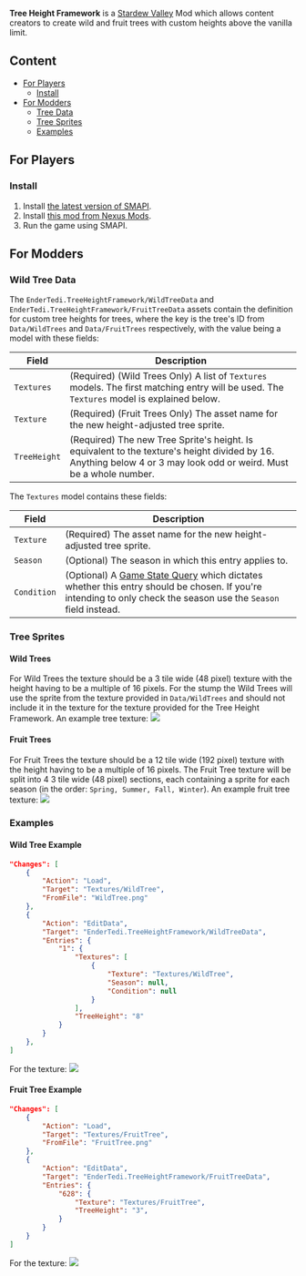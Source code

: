 **Tree Height Framework** is a [Stardew Valley](http://stardewvalley.net/) Mod which allows content creators to create wild and fruit trees with custom heights above the vanilla limit.

## Content
- [For Players](#For-Players)
  - [Install](#Install)
- [For Modders](#For-Modders)
  - [Tree Data](#Tree-Data)
  - [Tree Sprites](#Tree-Sprites)
  - [Examples](#Examples)

## For Players
### Install
1. Install [the latest version of SMAPI](https://smapi.io/).
2. Install [this mod from Nexus Mods](https://www.nexusmods.com/stardewvalley/mods/26081).
3. Run the game using SMAPI.

## For Modders
### Wild Tree Data
The `EnderTedi.TreeHeightFramework/WildTreeData` and `EnderTedi.TreeHeightFramework/FruitTreeData` assets contain the definition for custom tree heights for trees, where the key is the tree's ID from `Data/WildTrees` and `Data/FruitTrees` respectively, with the value being a model with these fields:

Field | Description
----------- | -------
`Textures` | (Required) (Wild Trees Only) A list of `Textures` models. The first matching entry will be used. The `Textures` model is explained below.
`Texture` | (Required) (Fruit Trees Only) The asset name for the new height-adjusted tree sprite.
`TreeHeight` | (Required) The new Tree Sprite's height. Is equivalent to the texture's height divided by 16. Anything below 4 or 3 may look odd or weird. Must be a whole number.

The `Textures` model contains these fields:

Field | Description
----------- | -------
`Texture` | (Required) The asset name for the new height-adjusted tree sprite.
`Season` | (Optional) The season in which this entry applies to.
`Condition` | (Optional) A [Game State Query](https://stardewvalleywiki.com/Modding:Game_state_queries) which dictates whether this entry should be chosen. If you're intending to only check the season use the `Season` field instead.

### Tree Sprites
#### Wild Trees
For Wild Trees the texture should be a 3 tile wide (48 pixel) texture with the height having to be a multiple of 16 pixels. For the stump the Wild Trees will use the sprite from the texture provided in `Data/WildTrees` and should not include it in the texture for the texture provided for the Tree Height Framework.
An example tree texture: ![](https://i.imgur.com/3edeySK.png)

#### Fruit Trees
For Fruit Trees the texture should be a 12 tile wide (192 pixel) texture with the height having to be a multiple of 16 pixels. The Fruit Tree texture will be split into 4 3 tile wide (48 pixel) sections, each containing a sprite for each season (in the order: `Spring, Summer, Fall, Winter`).
An example fruit tree texture: ![](https://i.imgur.com/yfA1dZs.png)

### Examples
#### Wild Tree Example
```json
"Changes": [
    {
        "Action": "Load",
        "Target": "Textures/WildTree",
        "FromFile": "WildTree.png"
    },
    {
        "Action": "EditData",
        "Target": "EnderTedi.TreeHeightFramework/WildTreeData",
        "Entries": {
            "1": {
                "Textures": [
                    {
                        "Texture": "Textures/WildTree",
                        "Season": null,
                        "Condition": null
                    }
                ],
                "TreeHeight": "8"
            }
        }
    },
]
```
For the texture:
![](https://i.imgur.com/3edeySK.png)

#### Fruit Tree Example
```json
"Changes": [
    {
        "Action": "Load",
        "Target": "Textures/FruitTree",
        "FromFile": "FruitTree.png"
    },
    {
        "Action": "EditData",
        "Target": "EnderTedi.TreeHeightFramework/FruitTreeData",
        "Entries": {
            "628": {
                "Texture": "Textures/FruitTree",
                "TreeHeight": "3",
            }
        }
    }
]
```
For the texture:
![](https://i.imgur.com/yfA1dZs.png)